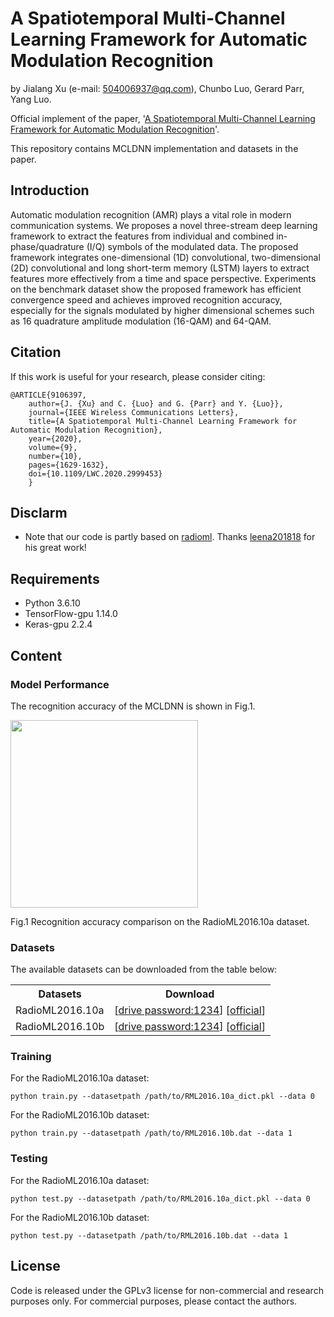 # A Spatiotemporal Multi-Channel Learning Framework for Automatic Modulation Recognition
by Jialang Xu (e-mail: 504006937@qq.com), Chunbo Luo, Gerard Parr, Yang Luo.

Official implement of the paper, '[A Spatiotemporal Multi-Channel Learning Framework for Automatic Modulation Recognition](https://ieeexplore.ieee.org/document/9106397)'.

This repository contains MCLDNN implementation and datasets in the paper.

## Introduction
Automatic modulation recognition (AMR) plays a vital role in modern communication systems. We proposes a novel three-stream deep learning framework to extract the features from individual and combined in-phase/quadrature (I/Q) symbols of the modulated data. The proposed framework integrates one-dimensional (1D) convolutional, two-dimensional (2D) convolutional and long short-term memory (LSTM) layers to extract features more effectively from a time and space perspective. Experiments on the benchmark dataset show the proposed framework has efficient convergence speed and achieves improved recognition accuracy, especially for the signals modulated by higher dimensional schemes such as 16 quadrature amplitude modulation (16-QAM) and 64-QAM.

## Citation
If this work is useful for your research, please consider citing:
```
@ARTICLE{9106397,
	author={J. {Xu} and C. {Luo} and G. {Parr} and Y. {Luo}},
	journal={IEEE Wireless Communications Letters}, 
	title={A Spatiotemporal Multi-Channel Learning Framework for Automatic Modulation Recognition}, 
	year={2020},
	volume={9},
	number={10},
	pages={1629-1632},
	doi={10.1109/LWC.2020.2999453}
	}
```

## Disclarm
- Note that our code is partly based on [radioml](https://github.com/leena201818/radioml). Thanks [leena201818](https://github.com/leena201818) for his great work!

## Requirements
- Python 3.6.10
- TensorFlow-gpu 1.14.0
- Keras-gpu 2.2.4

## Content
### Model Performance
The recognition accuracy of the MCLDNN is shown in Fig.1. 

<img src="https://github.com/wzjialang/MCLDNN/blob/master/figure/Acc.png" height="300"/>

Fig.1 Recognition accuracy comparison on the RadioML2016.10a dataset.
### Datasets
The available datasets can be downloaded from the table below:
<table>
	<tr>
	    <th>Datasets</th>
	    <th>Download</th>
	</tr>
    <tr>
	    <td>RadioML2016.10a</td>
        <td>[<a href="https://pan.baidu.com/s/1VE2w7of0FW__EgMm3RreoA" target="_blank">drive password:1234</a>] [<a href="https://www.deepsig.ai/datasets" target="_blank">official</a>] </td>
	</tr>
	    <td>RadioML2016.10b</td>
        <td>[<a href="https://pan.baidu.com/s/1VE2w7of0FW__EgMm3RreoA" target="_blank">drive password:1234</a>] [<a href="https://www.deepsig.ai/datasets" target="_blank">official</a>]</td>
    </tr>
</table> 


### Training
For the RadioML2016.10a dataset:
```
python train.py --datasetpath /path/to/RML2016.10a_dict.pkl --data 0
```

For the RadioML2016.10b dataset:
```
python train.py --datasetpath /path/to/RML2016.10b.dat --data 1
```

### Testing
For the RadioML2016.10a dataset:
```
python test.py --datasetpath /path/to/RML2016.10a_dict.pkl --data 0
```

For the RadioML2016.10b dataset:
```
python test.py --datasetpath /path/to/RML2016.10b.dat --data 1
```


## License
Code is released under the GPLv3 license for non-commercial and research purposes only. For commercial purposes, please contact the authors.
